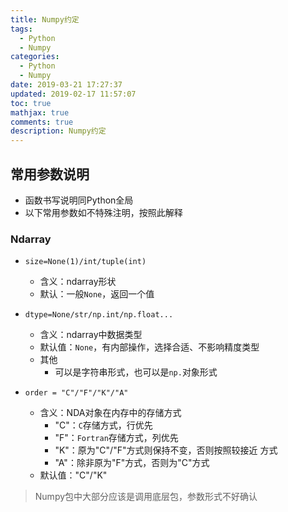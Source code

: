```yaml
---
title: Numpy约定
tags:
  - Python
  - Numpy
categories:
  - Python
  - Numpy
date: 2019-03-21 17:27:37
updated: 2019-02-17 11:57:07
toc: true
mathjax: true
comments: true
description: Numpy约定
---
```


##	常用参数说明

-	函数书写说明同Python全局
-	以下常用参数如不特殊注明，按照此解释

###	Ndarray

-	`size=None(1)/int/tuple(int)`

	-	含义：ndarray形状
	-	默认：一般`None`，返回一个值

-	`dtype=None/str/np.int/np.float...`

	-	含义：ndarray中数据类型
	-	默认值：`None`，有内部操作，选择合适、不影响精度类型
	-	其他
		-	可以是字符串形式，也可以是`np.`对象形式
-	`order = "C"/"F"/"K"/"A"`
	-	含义：NDA对象在内存中的存储方式
		-	"C"：`C`存储方式，行优先
		-	"F"：`Fortran`存储方式，列优先
		-	"K"：原为"C"/"F"方式则保持不变，否则按照较接近
			方式
		-	"A"：除非原为"F"方式，否则为"C"方式
	-	默认值："C"/"K"

>	Numpy包中大部分应该是调用底层包，参数形式不好确认



